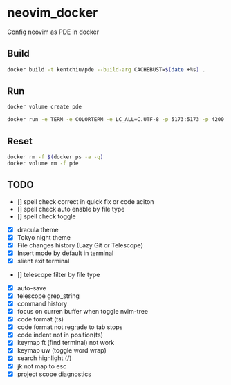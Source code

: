 # neovim_docker

Config neovim as PDE in docker

## Build

```bash
docker build -t kentchiu/pde --build-arg CACHEBUST=$(date +%s) . 
```

## Run


```bash
docker volume create pde
```

```bash
docker run -e TERM -e COLORTERM -e LC_ALL=C.UTF-8 -p 5173:5173 -p 4200:4200 -p 8122:8122  -v pde:/root -v /home/kent/.ssh:/root/.ssh -ti kentchiu/pde
```


## Reset

```bash
docker rm -f $(docker ps -a -q)
docker volume rm -f pde
```


## TODO


- [] spell check correct in quick fix or code aciton
- [] spell check auto enable by file type
- [] spell check toggle 
- [x] dracula theme
- [x] Tokyo night theme 
- [x] File changes history (Lazy Git or Telescope)
- [x] Insert mode by default in terminal
- [x] slient exit terminal
- [] telescope filter by file type
- [x] auto-save
- [x] telescope grep_string
- [x] command history
- [x] focus on curren buffer when toggle nvim-tree
- [x] code format (ts)
- [x] code format not regrade to tab stops
- [x] code indent not in position(ts)
- [x] keymap ft (find terminal) not work
- [x] keymap uw (toggle word wrap)
- [x] search highlight (/)
- [x] jk not map to esc
- [x] project scope diagnostics
